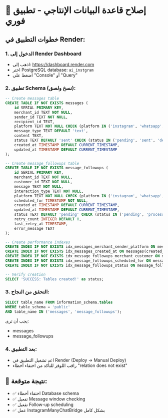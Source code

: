 # 🚨 إصلاح قاعدة البيانات الإنتاجي - تطبيق فوري

## خطوات التطبيق في Render:

### 1. الدخول إلى Render Dashboard
- اذهب إلى: https://dashboard.render.com
- اختر PostgreSQL database: `ai_instgram`
- اضغط على "Console" أو "Query"

### 2. تطبيق Schema (نسخ ولصق):

```sql
-- Create messages table
CREATE TABLE IF NOT EXISTS messages (
    id SERIAL PRIMARY KEY,
    merchant_id TEXT NOT NULL,
    sender_id TEXT NOT NULL,
    recipient_id TEXT,
    platform TEXT NOT NULL CHECK (platform IN ('instagram', 'whatsapp', 'facebook')),
    message_type TEXT DEFAULT 'text',
    content TEXT,
    status TEXT DEFAULT 'sent' CHECK (status IN ('pending', 'sent', 'delivered', 'read', 'failed')),
    created_at TIMESTAMP DEFAULT CURRENT_TIMESTAMP,
    updated_at TIMESTAMP DEFAULT CURRENT_TIMESTAMP
);

-- Create message_followups table  
CREATE TABLE IF NOT EXISTS message_followups (
    id SERIAL PRIMARY KEY,
    merchant_id TEXT NOT NULL,
    customer_id TEXT NOT NULL,
    message TEXT NOT NULL,
    interaction_type TEXT NOT NULL,
    platform TEXT NOT NULL CHECK (platform IN ('instagram', 'whatsapp', 'facebook')),
    scheduled_for TIMESTAMP NOT NULL,
    created_at TIMESTAMP DEFAULT CURRENT_TIMESTAMP,
    updated_at TIMESTAMP DEFAULT CURRENT_TIMESTAMP,
    status TEXT DEFAULT 'pending' CHECK (status IN ('pending', 'processed', 'failed', 'cancelled')),
    retry_count INTEGER DEFAULT 0,
    last_retry_at TIMESTAMP,
    error_message TEXT
);

-- Create performance indexes
CREATE INDEX IF NOT EXISTS idx_messages_merchant_sender_platform ON messages(merchant_id, sender_id, platform);
CREATE INDEX IF NOT EXISTS idx_messages_created_at ON messages(created_at);
CREATE INDEX IF NOT EXISTS idx_message_followups_merchant_customer ON message_followups(merchant_id, customer_id);
CREATE INDEX IF NOT EXISTS idx_message_followups_scheduled_for ON message_followups(scheduled_for);
CREATE INDEX IF NOT EXISTS idx_message_followups_status ON message_followups(status);

-- Verify creation
SELECT 'SUCCESS: Tables created!' as status;
```

### 3. التحقق من النجاح:
```sql
SELECT table_name FROM information_schema.tables 
WHERE table_schema = 'public' 
AND table_name IN ('messages', 'message_followups');
```

يجب أن ترى:
- messages
- message_followups

### 4. بعد التطبيق:
- اعد تشغيل التطبيق في Render (Deploy → Manual Deploy)
- راقب اللوقز للتأكد من اختفاء أخطاء "relation does not exist"

## 🎯 نتيجة متوقعة:
- ✅ اختفاء أخطاء Database schema
- ✅ تفعيل Message window checking
- ✅ تفعيل Follow-up scheduling
- ✅ عمل InstagramManyChatBridge بشكل كامل